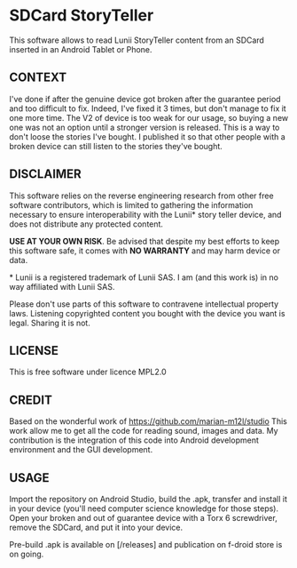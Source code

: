 SDCard StoryTeller
==================
This software allows to read Lunii StoryTeller content from an SDCard inserted in an Android Tablet 
or Phone.

CONTEXT
-------

I've done if after the genuine device got broken after the guarantee period and too difficult to fix.
Indeed, I've fixed it 3 times, but don't manage to fix it one more time.
The V2 of device is too weak for our usage, so buying a new one was not an option until a stronger 
version is released.
This is a way to don't loose the stories I've bought.
I published it so that other people with a broken device can still listen to the stories they've bought.

DISCLAIMER
----------

This software relies on the reverse engineering research from other free software contributors, 
which is limited to gathering the information necessary to ensure interoperability with the Lunii\* 
story teller device, and does not distribute any protected content.

**USE AT YOUR OWN RISK**. Be advised that despite my best efforts to keep this software safe, it 
comes with **NO WARRANTY** and may harm device or data.

\* Lunii is a registered trademark of Lunii SAS. I am (and this work is) in no way affiliated with Lunii SAS.

Please don't use parts of this software to contravene intellectual property laws. Listening copyrighted
content you bought with the device you want is legal. Sharing it is not.

LICENSE
-------

This is free software under licence MPL2.0

CREDIT
------

Based on the wonderful work of https://github.com/marian-m12l/studio
This work allow me to get all the code for reading sound, images and data. My contribution is the 
integration of this code into Android development environment and the GUI development.

USAGE
-----

Import the repository on Android Studio, build the .apk, transfer and install it in your device 
(you'll need computer science knowledge for those steps).
Open your broken and out of guarantee device with a Torx 6 screwdriver, remove the SDCard, and put 
it into your device.

Pre-build .apk is available on [/releases] and publication on f-droid store is on going.

